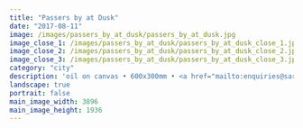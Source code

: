 ```yaml
---
title: "Passers by at Dusk"
date: "2017-08-11"
image: /images/passers_by_at_dusk/passers_by_at_dusk.jpg
image_close_1: /images/passers_by_at_dusk/passers_by_at_dusk_close_1.jpg
image_close_2: /images/passers_by_at_dusk/passers_by_at_dusk_close_2.jpg
image_close_3: /images/passers_by_at_dusk/passers_by_at_dusk_close_3.jpg
category: "city"
description: 'oil on canvas • 600x300mm • <a href="mailto:enquiries@sarahanneartist.com" target="_blank" rel="noopener noreferrer">enquire</a>'
landscape: true
portrait: false
main_image_width: 3896
main_image_height: 1936
---
```

